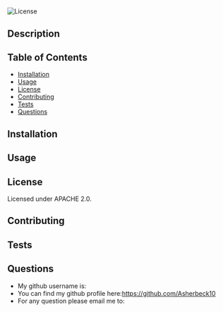 


# 
![License](https://img.shields.io/badge/License-Apache_2.0-blue.svg)

## Description




## Table of Contents 



- [Installation](#installation)
- [Usage](#usage)
- [License](#license)
- [Contributing](#contributing)
- [Tests](#tests)
- [Questions](#questions)


## Installation



## Usage



## License

 Licensed under  APACHE 2.0.



## Contributing



## Tests




## Questions
* My github username is: 
* You can find my github profile here:https://github.com/Asherbeck10
* For any question please email me to: 

